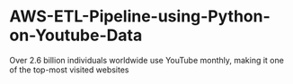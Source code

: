 # AWS-ETL-Pipeline-using-Python-on-Youtube-Data
Over 2.6 billion individuals worldwide use YouTube monthly, making it one of the top-most visited websites
